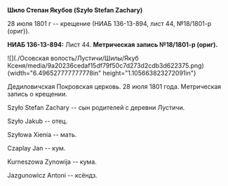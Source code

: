**Шило Степан Якубов (Szyło Stefan Zachary)**

28 июля 1801 г -- крещение (НИАБ 136-13-894, лист 44, №18/1801-р
(ориг)).

**НИАБ 136-13-894:** Лист 44. **Метрическая запись №18/1801-р (ориг).**

![](./Осовская волость/Лустичи/Шилы/Якуб Ксеня/media/9a20236cedaf15df79f50c7d273d2cdb3d622375.png){width="6.496527777777778in"
height="1.105663823272091in"}

Дедиловичская Покровская церковь. 28 июля 1801 года. Метрическая запись
о крещении.

Szyło Stefan Zachary -- сын родителей с деревни Лустичи.

Szyło Jakub -- отец.

Szyłowa Xienia -- мать.

Czaplay Jan -- кум.

Kurneszowa Zynowija -- кума.

Jazgunowicz Antoni -- ксёндз.
